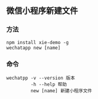 ## 微信小程序新建文件

### 方法
```
npm install xie-demo -g
wechatapp new [name]
```
### 命令
```
wechatpp -v --version 版本
         -h --help 帮助
         new [name] 新建小程序文件
```